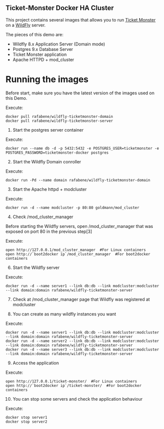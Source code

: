 Ticket-Monster Docker HA Cluster
--------------------------------


This project contains several images that allows you to run [Ticket Monster](http://www.jboss.org/ticket-monster/) on a [WildFly](http://www.wildfly.org) server.

The pieces of this demo are:

- Wildfly 8.x Application Server (Domain mode)
- Postgres 9.x Database Server
- Ticket Monster application
- Apache HTTPD + mod_cluster

Running the images
==================

Before start, make sure you have the latest version of the images used on this Demo.

Execute:

    docker pull rafabene/wildfly-ticketmonster-domain
    docker pull rafabene/wildfly-ticketmonster-server
    


1. Start the postgres server container

Execute:

    docker run --name db -d -p 5432:5432 -e POSTGRES_USER=ticketmonster -e POSTGRES_PASSWORD=ticketmonster-docker postgres
    

2. Start the Wildfly Domain conroller

Execute:

    docker run -Pd --name domain rafabene/wildfly-ticketmonster-domain
    

3. Start the Apache httpd + modcluster

Execute:

    docker run -d --name modcluster -p 80:80 goldmann/mod_cluster
    

4. Check /mod_cluster_manager

Before starting the Wildfly servers, open /mod_cluster_manager that was exposed on port 80 in the previous step[3]

Execute:

    open http://127.0.0.1/mod_cluster_manager  #For Linux containers
    open http://`boot2docker ip`/mod_cluster_manager  #For boot2docker containers

6. Start the Wildfly server

Execute:

    docker run -d --name server1 --link db:db --link modcluster:modcluster --link domain:domain rafabene/wildfly-ticketmonster-server
    

7. Check at /mod_cluster_manager page that Wildfly was registered at modcluster

8. You can create as many wildfly instances you want

Execute:

    docker run -d --name server1 --link db:db --link modcluster:modcluster --link domain:domain rafabene/wildfly-ticketmonster-server
    docker run -d --name server2 --link db:db --link modcluster:modcluster --link domain:domain rafabene/wildfly-ticketmonster-server
    docker run -d --name server3 --link db:db --link modcluster:modcluster --link domain:domain rafabene/wildfly-ticketmonster-server
    

9. Access the application

Execute:

    open http://127.0.0.1/ticket-monster/  #For Linux containers
    open http://`boot2docker ip`/ticket-monster/  #For boot2docker containers

10. You can stop some servers and check the application behaviour

Execute:

    docker stop server1
    docker stop server2
